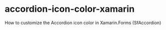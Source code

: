 # accordion-icon-color-xamarin
How to customize the Accordion icon color in Xamarin.Forms (SfAccordion)
